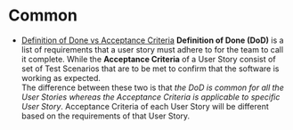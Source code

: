 # Common

- [Definition of Done vs Acceptance Criteria](https://www.visual-paradigm.com/scrum/definition-of-done-vs-acceptance-criteria/)
  **Definition of Done (DoD)** is a list of requirements that a user story must adhere to for the team to call it complete. While the **Acceptance Criteria** of a User Story consist of set of Test Scenarios that are to be met to confirm that the software is working as expected.  
  The difference between these two is that *the DoD is common for all the User Stories whereas the Acceptance Criteria is applicable to specific User Story*. Acceptance Criteria of each User Story will be different based on the requirements of that User Story.